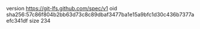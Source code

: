version https://git-lfs.github.com/spec/v1
oid sha256:57c86f804b2bb63d73c8c89dbaf3477ba1e15a9bfc1d30c436b7377aefc341df
size 234
